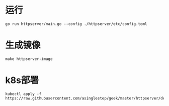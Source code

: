 # 运行
```
go run httpserver/main.go --config ./httpserver/etc/config.toml
```

# 生成镜像
```
make httpserver-image
```

# k8s部署
```
kubectl apply -f https://raw.githubusercontent.com/asinglestep/geek/master/httpserver/deployment/deployment.yaml
```